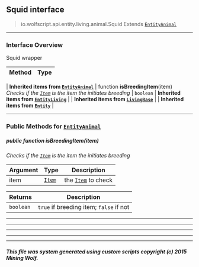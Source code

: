 ## Squid __interface__

>io.wolfscript.api.entity.living.animal.Squid
>Extends [`EntityAnimal`](EntityAnimal.md)

---

### Interface Overview

Squid wrapper

Method | Type   
--- | :--- 
 |
__Inherited items from [`EntityAnimal`](EntityAnimal.md)__ |
 function __isBreedingItem__(item) <br> _Checks if the [`Item`](../../../inventory/Item.md) is the item the initiates breeding_ | `boolean`
 |
__Inherited items from [`EntityLiving`](../EntityLiving.md)__ |
 |
__Inherited items from [`LivingBase`](../LivingBase.md)__ |
 |
__Inherited items from [`Entity`](../../Entity.md)__ |











---


### Public Methods for [`EntityAnimal`](EntityAnimal.md)

##### <a id='isbreedingitem'></a>public  function __isBreedingItem__(item)

_Checks if the [`Item`](../../../inventory/Item.md) is the item the initiates breeding_

Argument | Type | Description  
--- | --- | --- 
item | [`Item`](../../../inventory/Item.md) | the [`Item`](../../../inventory/Item.md) to check

Returns | Description
--- | --- 
`boolean` | `true` if breeding item; `false` if not


---


---


---


---


---


##### This file was system generated using custom scripts copyright (c) 2015 Mining Wolf.
	

